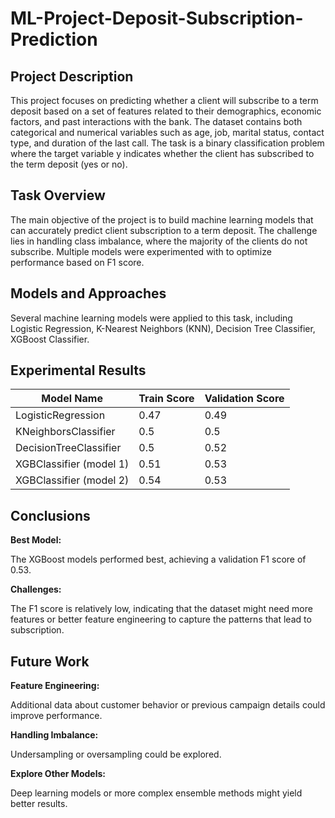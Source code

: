 # ML-Project-Deposit-Subscription-Prediction

## Project Description

This project focuses on predicting whether a client will subscribe to a term deposit based on a set of features related to their demographics, economic factors, and past interactions with the bank. The dataset contains both categorical and numerical variables such as age, job, marital status, contact type, and duration of the last call. The task is a binary classification problem where the target variable y indicates whether the client has subscribed to the term deposit (yes or no).

## Task Overview

The main objective of the project is to build machine learning models that can accurately predict client subscription to a term deposit. The challenge lies in handling class imbalance, where the majority of the clients do not subscribe. Multiple models were experimented with to optimize performance based on F1 score.

## Models and Approaches

Several machine learning models were applied to this task, including Logistic Regression, K-Nearest Neighbors (KNN), Decision Tree Classifier, XGBoost Classifier.

## Experimental Results

| Model Name              | Train Score | Validation Score |
|-------------------------|-------------|------------------|
| LogisticRegression       | 0.47        | 0.49             |
| KNeighborsClassifier     | 0.5         | 0.5              |
| DecisionTreeClassifier   | 0.5         | 0.52             |
| XGBClassifier (model 1)  | 0.51        | 0.53             |
| XGBClassifier (model 2)  | 0.54        | 0.53             |

## Conclusions

**Best Model:** 

The XGBoost models performed best, achieving a validation F1 score of 0.53.  

**Challenges:** 

The F1 score is relatively low, indicating that the dataset might need more features or better feature engineering to capture the patterns that lead to subscription.

## Future Work

**Feature Engineering:** 

Additional data about customer behavior or previous campaign details could improve performance.

**Handling Imbalance:** 

Undersampling or oversampling could be explored.

**Explore Other Models:** 

Deep learning models or more complex ensemble methods might yield better results.
